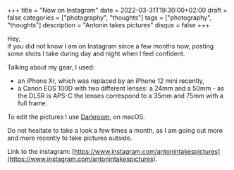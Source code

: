 +++
title = "Now on Instagram"
date = 2022-03-31T19:30:00+02:00
draft = false
categories = ["photography", "thoughts"]
tags = ["photography", "thoughts"]
description = "Antonin takes pictures"
disqus = false
+++

Hey,  
if you did not know I am on Instagram since a few months now, posting some shots I take during day and night when I feel confident.

Talking about my gear, I used:
* an iPhone Xr, which was replaced by an iPhone 12 mini recently,
* a Canon EOS 100D with two different lenses: a 24mm and a 50mm - as the DLSR is APS-C the lenses correspond to a 35mm and 75mm with a full frame.

To edit the pictures I use [Darkroom](https://darkroom.co), on macOS.

Do not hesitate to take a look a few times a month, as I am going out more and more recently to take pictures outside.

Link to the instagram: [https://www.instagram.com/antonintakespictures](https://www.instagram.com/antonintakespictures).
